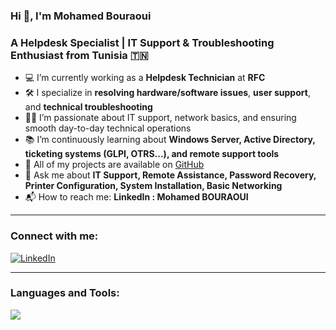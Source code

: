 ### Hi 👋, I'm Mohamed Bouraoui  
### A Helpdesk Specialist | IT Support & Troubleshooting Enthusiast from Tunisia 🇹🇳

- 💻 I’m currently working as a **Helpdesk Technician** at **RFC**
- 🛠️ I specialize in **resolving hardware/software issues**, **user support**, and **technical troubleshooting**
- 🧑‍💻 I’m passionate about IT support, network basics, and ensuring smooth day-to-day technical operations
- 📚 I’m continuously learning about **Windows Server, Active Directory, ticketing systems (GLPI, OTRS...), and remote support tools**
- 📝 All of my projects are available on [GitHub](https://github.com/Mohamedbouraoui123)
- 💬 Ask me about **IT Support, Remote Assistance, Password Recovery, Printer Configuration, System Installation, Basic Networking**
- 📬 How to reach me: **LinkedIn : Mohamed BOURAOUI**

---

### Connect with me:

[![LinkedIn](https://img.shields.io/badge/LinkedIn-blue?logo=linkedin&logoColor=white)](https://www.linkedin.com/in/mohamedbouraoui)

---

### Languages and Tools:

<img src="https://skillicons.dev/icons?i=windows,linux,html,css,js,python,git,vscode,cmd" />
